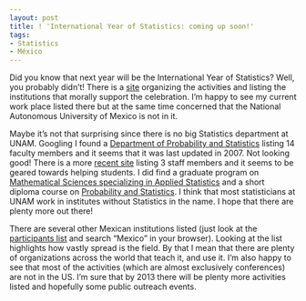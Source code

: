 ```yaml
---
layout: post
title: ! 'International Year of Statistics: coming up soon!'
tags:
- Statistics
- México
---
```

<p>Did you know that next year will be the International Year of Statistics? Well, you probably didn&#8217;t! There is a <a href="http://statistics2013.org/index.cfm">site</a> organizing the activities and listing the institutions that morally support the celebration. I&#8217;m happy to see my current work place listed there but at the same time concerned that the National Autonomous University of Mexico is not in it.</p>
<p>Maybe it&#8217;s not that surprising since there is no big Statistics department at UNAM. Googling I found a <a href="http://www.dpye.iimas.unam.mx/">Department of Probability and Statistics</a> listing 14 faculty members and it seems that it was last updated in 2007. Not looking good! There is a more <a href="http://www.dcb.unam.mx/CoordinacionesAcademicas/CienciasAplicadas/ProbabilidadEstadistica/index_eng.html">recent site</a> listing 3 staff members and it seems to be geared towards helping students. I did find a graduate program on <a href="http://www.iimas.unam.mx/iimas/pagina/es/110/posgrado-en-ciencias-matematicas-y-de-la-especializacion-en-estadistica-aplicadaes">Mathematical Sciences specializing in Applied Statistics</a> and a short diploma course on <a href="http://www.educontinua.fciencias.unam.mx/SiteNuevo/Cursos/DiplEstadProb/2012/Intro.php">Probability and Statistics</a>. I think that most statisticians at UNAM work in institutes without Statistics in the name. I hope that there are plenty more out there!</p>
<p>There are several other Mexican institutions listed (just look at the <a href="http://statistics2013.org/participants.cfm">participants list</a> and search &#8220;Mexico&#8221; in your browser). Looking at the list highlights how vastly spread is the field. By that I mean that there are plenty of organizations across the world that teach it, and use it. I&#8217;m also happy to see that most of the activities (which are almost exclusively conferences) are not in the US. I&#8217;m sure that by 2013 there will be plenty more activities listed and hopefully some public outreach events.</p>
